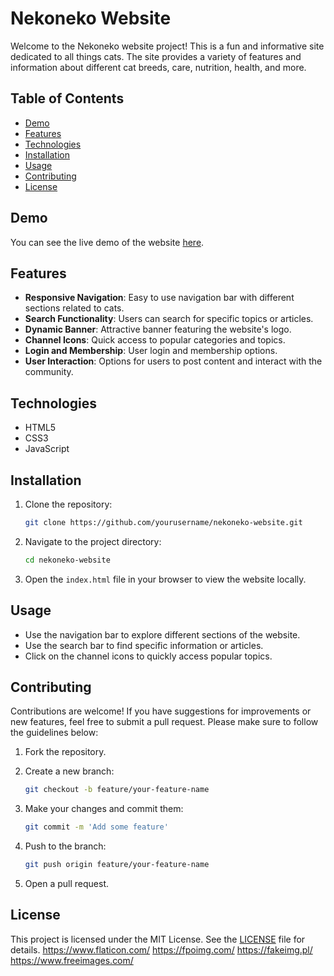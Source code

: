 # Nekoneko Website

Welcome to the Nekoneko website project! This is a fun and informative site dedicated to all things cats. The site provides a variety of features and information about different cat breeds, care, nutrition, health, and more.

## Table of Contents

- [Demo](#demo)
- [Features](#features)
- [Technologies](#technologies)
- [Installation](#installation)
- [Usage](#usage)
- [Contributing](#contributing)
- [License](#license)

## Demo

You can see the live demo of the website [here](https://your-demo-link.com).

## Features

- **Responsive Navigation**: Easy to use navigation bar with different sections related to cats.
- **Search Functionality**: Users can search for specific topics or articles.
- **Dynamic Banner**: Attractive banner featuring the website's logo.
- **Channel Icons**: Quick access to popular categories and topics.
- **Login and Membership**: User login and membership options.
- **User Interaction**: Options for users to post content and interact with the community.

## Technologies

- HTML5
- CSS3
- JavaScript

## Installation

1. Clone the repository:

    ```bash
    git clone https://github.com/yourusername/nekoneko-website.git
    ```

2. Navigate to the project directory:

    ```bash
    cd nekoneko-website
    ```

3. Open the `index.html` file in your browser to view the website locally.

## Usage

- Use the navigation bar to explore different sections of the website.
- Use the search bar to find specific information or articles.
- Click on the channel icons to quickly access popular topics.

## Contributing

Contributions are welcome! If you have suggestions for improvements or new features, feel free to submit a pull request. Please make sure to follow the guidelines below:

1. Fork the repository.
2. Create a new branch:

    ```bash
    git checkout -b feature/your-feature-name
    ```

3. Make your changes and commit them:

    ```bash
    git commit -m 'Add some feature'
    ```

4. Push to the branch:

    ```bash
    git push origin feature/your-feature-name
    ```

5. Open a pull request.

## License

This project is licensed under the MIT License. See the [LICENSE](LICENSE) file for details.
https://www.flaticon.com/
https://fpoimg.com/
https://fakeimg.pl/
https://www.freeimages.com/

